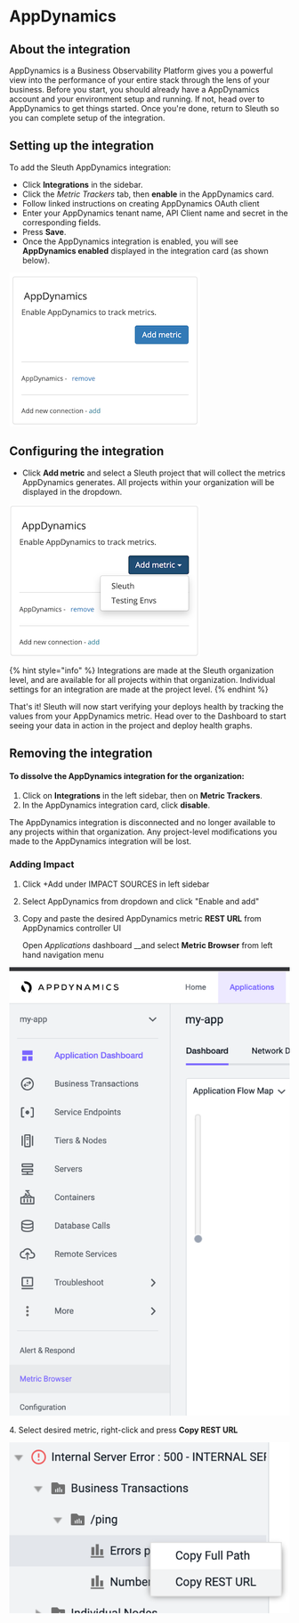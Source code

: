 # AppDynamics

## About the integration

AppDynamics is a Business Observability Platform gives you a powerful view into the performance of your entire stack through the lens of your business. Before you start, you should already have a AppDynamics account and your environment setup and running. If not, head over to AppDynamics to get things started. Once you're done, return to Sleuth so you can complete setup of the integration.

## Setting up the integration

To add the Sleuth AppDynamics integration:

* Click **Integrations** in the sidebar.
* Click the _Metric Trackers_ tab, then **enable** in the AppDynamics card.
* Follow linked instructions on creating AppDynamics OAuth client
* Enter your AppDynamics tenant name, API Client name and secret in the corresponding fields.
* Press **Save**.
* Once the AppDynamics integration is enabled, you will see **AppDynamics enabled** displayed in the integration card (as shown below).

![](<../../../.gitbook/assets/image (6) (1).png>)

## Configuring the integration

* Click **Add metric** and select a Sleuth project that will collect the metrics AppDynamics generates. All projects within your organization will be displayed in the dropdown.

![](../../../.gitbook/assets/screenshot-2021-04-12-at-14.24.43.png)

{% hint style="info" %}
Integrations are made at the Sleuth organization level, and are available for all projects within that organization. Individual settings for an integration are made at the project level.
{% endhint %}

That's it! Sleuth will now start verifying your deploys health by tracking the values from your AppDynamics metric. Head over to the Dashboard to start seeing your data in action in the project and deploy health graphs.

## Removing the integration

#### To dissolve the AppDynamics integration for the organization:

1. Click on **Integrations** in the left sidebar, then on **Metric Trackers**.
2. In the AppDynamics integration card, click **disable**.

The AppDynamics integration is disconnected and no longer available to any projects within that organization. Any project-level modifications you made to the AppDynamics integration will be lost.

### Adding Impact

1. Click +Add under IMPACT SOURCES in left sidebar
2. Select AppDynamics from dropdown and click "Enable and add"
3.  Copy and paste the desired AppDynamics metric **REST URL** from AppDynamics controller UI

    Open _Applications_ dashboard \_\_and select **Metric Browser** from left hand navigation menu

![](<../../../.gitbook/assets/image (1) (1) (1) (1) (1) (1) (1) (1) (1) (1) (1).png>)

4\.    Select desired metric, right-click and press **Copy REST URL**

![](<../../../.gitbook/assets/image (7) (1).png>)
